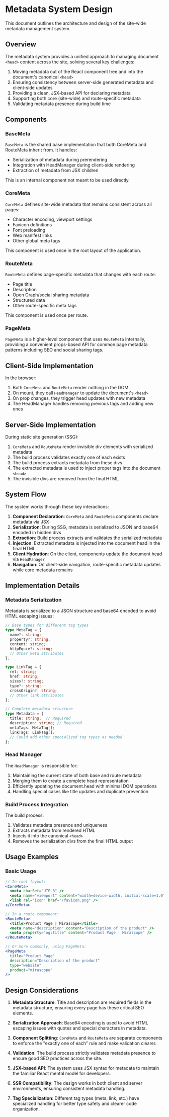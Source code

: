 # Metadata System Design

This document outlines the architecture and design of the site-wide metadata management system.

## Overview

The metadata system provides a unified approach to managing document `<head>` content across the site, solving several key challenges:

1. Moving metadata out of the React component tree and into the document's canonical `<head>`
2. Ensuring consistency between server-side generated metadata and client-side updates
3. Providing a clean, JSX-based API for declaring metadata
4. Supporting both core (site-wide) and route-specific metadata
5. Validating metadata presence during build time

## Components

### BaseMeta

`BaseMeta` is the shared base implementation that both CoreMeta and RouteMeta inherit from. It handles:

- Serialization of metadata during prerendering
- Integration with HeadManager during client-side rendering
- Extraction of metadata from JSX children

This is an internal component not meant to be used directly.

### CoreMeta

`CoreMeta` defines site-wide metadata that remains consistent across all pages:

- Character encoding, viewport settings
- Favicon definitions
- Font preloading
- Web manifest links
- Other global meta tags

This component is used once in the root layout of the application.

### RouteMeta

`RouteMeta` defines page-specific metadata that changes with each route:

- Page title
- Description
- Open Graph/social sharing metadata
- Structured data
- Other route-specific meta tags

This component is used once per route.

### PageMeta

`PageMeta` is a higher-level component that uses `RouteMeta` internally, providing a convenient props-based API for common page metadata patterns including SEO and social sharing tags.

## Client-Side Implementation

In the browser:

1. Both `CoreMeta` and `RouteMeta` render nothing in the DOM
2. On mount, they call `HeadManager` to update the document's `<head>`
3. On prop changes, they trigger head updates with new metadata
4. The HeadManager handles removing previous tags and adding new ones

## Server-Side Implementation

During static site generation (SSG):

1. `CoreMeta` and `RouteMeta` render invisible div elements with serialized metadata
2. The build process validates exactly one of each exists
3. The build process extracts metadata from these divs
4. The extracted metadata is used to inject proper tags into the document `<head>`
5. The invisible divs are removed from the final HTML

## System Flow

The system works through these key interactions:

1. **Component Declaration**: `CoreMeta` and `RouteMeta` components declare metadata via JSX
2. **Serialization**: During SSG, metadata is serialized to JSON and base64 encoded in hidden divs
3. **Extraction**: Build process extracts and validates the serialized metadata
4. **Injection**: Extracted metadata is injected into the document head in the final HTML
5. **Client Hydration**: On the client, components update the document head via `HeadManager`
6. **Navigation**: On client-side navigation, route-specific metadata updates while core metadata remains

## Implementation Details

### Metadata Serialization

Metadata is serialized to a JSON structure and base64 encoded to avoid HTML escaping issues:

```typescript
// Base types for different tag types
type MetaTag = {
  name?: string;
  property?: string;
  content: string;
  httpEquiv?: string;
  // Other meta attributes
};

type LinkTag = {
  rel: string;
  href: string;
  sizes?: string;
  type?: string;
  crossOrigin?: string;
  // Other link attributes
};

// Complete metadata structure
type Metadata = {
  title: string;  // Required 
  description: string; // Required
  metaTags: MetaTag[];
  linkTags: LinkTag[];
  // Could add other specialized tag types as needed
};
```

### Head Manager

The `HeadManager` is responsible for:

1. Maintaining the current state of both base and route metadata
2. Merging them to create a complete head representation
3. Efficiently updating the document.head with minimal DOM operations
4. Handling special cases like title updates and duplicate prevention

### Build Process Integration

The build process:

1. Validates metadata presence and uniqueness
2. Extracts metadata from rendered HTML
3. Injects it into the canonical `<head>`
4. Removes the serialization divs from the final HTML output

## Usage Examples

### Basic Usage

```jsx
// In root layout:
<CoreMeta>
  <meta charSet="UTF-8" />
  <meta name="viewport" content="width=device-width, initial-scale=1.0" />
  <link rel="icon" href="/favicon.png" />
</CoreMeta>

// In a route component:
<RouteMeta>
  <title>Product Page | Mirascope</title>
  <meta name="description" content="Description of the product" />
  <meta property="og:title" content="Product Page | Mirascope" />
</RouteMeta>

// Or more commonly, using PageMeta:
<PageMeta 
  title="Product Page"
  description="Description of the product"
  type="website"
  product="mirascope"
/>
```

## Design Considerations

1. **Metadata Structure**: Title and description are required fields in the metadata structure, ensuring every page has these critical SEO elements.

2. **Serialization Approach**: Base64 encoding is used to avoid HTML escaping issues with quotes and special characters in metadata.

3. **Component Splitting**: `CoreMeta` and `RouteMeta` are separate components to enforce the "exactly one of each" rule and make validation clearer.

4. **Validation**: The build process strictly validates metadata presence to ensure good SEO practices across the site.

5. **JSX-based API**: The system uses JSX syntax for metadata to maintain the familiar React mental model for developers.

6. **SSR Compatibility**: The design works in both client and server environments, ensuring consistent metadata handling.

7. **Tag Specialization**: Different tag types (meta, link, etc.) have specialized handling for better type safety and clearer code organization.